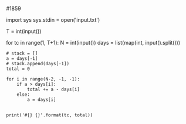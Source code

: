 #1859

import sys
sys.stdin = open('input.txt')

T = int(input())

for tc in range(1, T+1):
    N = int(input())
    days = list(map(int, input().split()))

    # stack = []
    a = days[-1]
    # stack.append(days[-1])
    total = 0

    for i in range(N-2, -1, -1):
        if a > days[i]:
            total += a - days[i]
        else:
            a = days[i]


    print('#{} {}'.format(tc, total))
